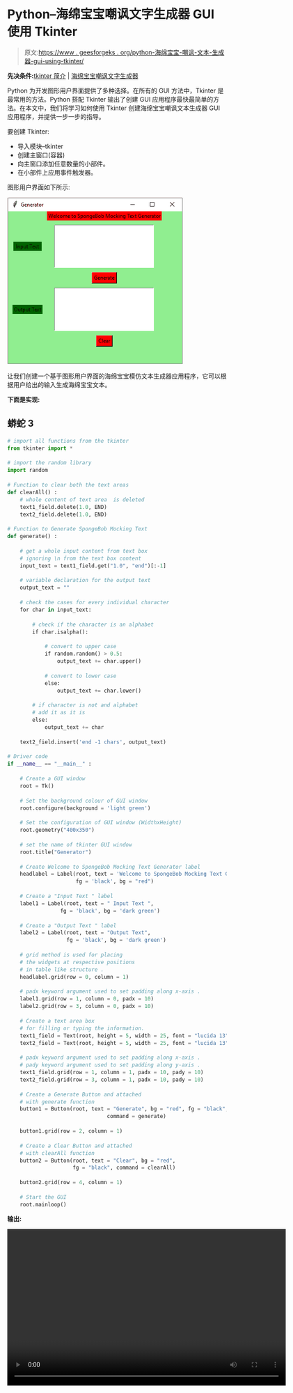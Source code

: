 # Python–海绵宝宝嘲讽文字生成器 GUI 使用 Tkinter

> 原文:[https://www . geesforgeks . org/python-海绵宝宝-嘲讽-文本-生成器-gui-using-tkinter/](https://www.geeksforgeeks.org/python-spongebob-mocking-text-generator-gui-using-tkinter/)

**先决条件:**[tkinter 简介](https://www.geeksforgeeks.org/python-gui-tkinter/) | [海绵宝宝嘲讽文字生成器](https://www.geeksforgeeks.org/spongebob-mocking-text-generator-python/)

Python 为开发图形用户界面提供了多种选择。在所有的 GUI 方法中，Tkinter 是最常用的方法。Python 搭配 Tkinter 输出了创建 GUI 应用程序最快最简单的方法。在本文中，我们将学习如何使用 Tkinter 创建海绵宝宝嘲讽文本生成器 GUI 应用程序，并提供一步一步的指导。

要创建 Tkinter:

*   导入模块–tkinter
*   创建主窗口(容器)
*   向主窗口添加任意数量的小部件。
*   在小部件上应用事件触发器。

图形用户界面如下所示:

![](img/aaf1cceef1196d38d7edde5a35a70092.png)

让我们创建一个基于图形用户界面的海绵宝宝模仿文本生成器应用程序，它可以根据用户给出的输入生成海绵宝宝文本。

**下面是实现:**

## 蟒蛇 3

```py
# import all functions from the tkinter 
from tkinter import *

# import the random library
import random

# Function to clear both the text areas
def clearAll() :
    # whole content of text area  is deleted
    text1_field.delete(1.0, END)
    text2_field.delete(1.0, END)

# Function to Generate SpongeBob Mocking Text
def generate() :

    # get a whole input content from text box
    # ignoring \n from the text box content
    input_text = text1_field.get("1.0", "end")[:-1]

    # variable declaration for the output text
    output_text = ""

    # check the cases for every individual character
    for char in input_text:

        # check if the character is an alphabet
        if char.isalpha():

            # convert to upper case
            if random.random() > 0.5:
                output_text += char.upper()

            # convert to lower case
            else:
                output_text += char.lower()

        # if character is not and alphabet
        # add it as it is
        else:
            output_text += char

    text2_field.insert('end -1 chars', output_text)

# Driver code
if __name__ == "__main__" :

    # Create a GUI window
    root = Tk()

    # Set the background colour of GUI window 
    root.configure(background = 'light green') 

    # Set the configuration of GUI window (WidthxHeight)
    root.geometry("400x350") 

    # set the name of tkinter GUI window 
    root.title("Generator")

    # Create Welcome to SpongeBob Mocking Text Generator label 
    headlabel = Label(root, text = 'Welcome to SpongeBob Mocking Text Generator', 
                      fg = 'black', bg = "red") 

    # Create a "Input Text " label 
    label1 = Label(root, text = " Input Text ",
                 fg = 'black', bg = 'dark green')

    # Create a "Output Text " label 
    label2 = Label(root, text = "Output Text", 
                   fg = 'black', bg = 'dark green') 

    # grid method is used for placing 
    # the widgets at respective positions 
    # in table like structure .
    headlabel.grid(row = 0, column = 1)

    # padx keyword argument used to set padding along x-axis .
    label1.grid(row = 1, column = 0, padx = 10) 
    label2.grid(row = 3, column = 0, padx = 10)

    # Create a text area box 
    # for filling or typing the information. 
    text1_field = Text(root, height = 5, width = 25, font = "lucida 13")
    text2_field = Text(root, height = 5, width = 25, font = "lucida 13")

    # padx keyword argument used to set padding along x-axis .
    # pady keyword argument used to set padding along y-axis . 
    text1_field.grid(row = 1, column = 1, padx = 10, pady = 10) 
    text2_field.grid(row = 3, column = 1, padx = 10, pady = 10)

    # Create a Generate Button and attached 
    # with generate function 
    button1 = Button(root, text = "Generate", bg = "red", fg = "black",
                                command = generate)

    button1.grid(row = 2, column = 1)

    # Create a Clear Button and attached 
    # with clearAll function 
    button2 = Button(root, text = "Clear", bg = "red", 
                     fg = "black", command = clearAll)

    button2.grid(row = 4, column = 1)

    # Start the GUI 
    root.mainloop() 
```

**输出:**

<video class="wp-video-shortcode" id="video-418433-1" width="640" height="360" preload="metadata" controls=""><source type="video/mp4" src="https://media.geeksforgeeks.org/wp-content/uploads/20210116114040/FreeOnlineScreenRecorderProject3.mp4?_=1">[https://media.geeksforgeeks.org/wp-content/uploads/20210116114040/FreeOnlineScreenRecorderProject3.mp4](https://media.geeksforgeeks.org/wp-content/uploads/20210116114040/FreeOnlineScreenRecorderProject3.mp4)</video>